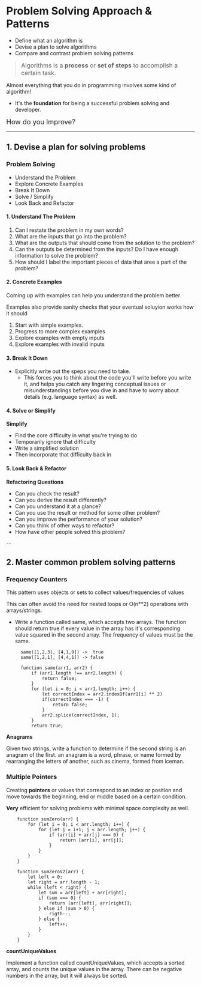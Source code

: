 # Problem Solving Approach & Patterns

- Define what an algorithm is
- Devise a plan to solve algorithms
- Compare and contrast problem solving patterns

> <font size="3px">Algorithms is a **process** or **set of steps** to accomplish a certain task.</font>

Almost everything that you do in programming involves some kind of algorithm!

- It's the **foundation** for being a successful problem solving and developer.

<font size="4px">How do you Improve?</font>

---

## 1. **Devise** a plan for solving problems

### Problem Solving

- Understand the Problem
- Explore Concrete Examples
- Break It Down
- Solve / Simplify
- Look Back and Refactor

#### **1. Understand The Problem**

1. Can I restate the problem in my own words?
2. What are the inputs that go into the problem?
3. What are the outputs that should come from the solution to the problem?
4. Can the outputs be determined from the inputs? Do I have enough information to solve the problem?
5. How should I label the important pieces of data that aree a part of the problem?

#### **2. Concrete Examples**

Coming up with examples can help you understand the problem better

Examples also provide sanity checks that your eventual soluyion works how it should

1. Start with simple examples.
2. Progress to more complex examples
3. Explore examples with empty inputs
4. Explore examples with invalid inputs

#### **3. Break It Down**

- Explicitly write out the speps you need to take.
    - This forces you to think about the code you'll write before you write it, and helps you catch any lingering conceptual issues or misunderstandings before you dive in and have to worry about details (e.g. language syntax) as well.

#### **4. Solve or Simplify**

**Simplify**
- Find the core difficulty in what you're trying to do
- Temporarily ignore that difficulty
- Write a simplified solution
- Then incorporate that difficulty back in

#### **5. Look Back & Refactor**

**Refactoring Questions**
- Can you check the result?
- Can you derive the result differently?
- Can you understand it at a glance?
- Can you use the result or method for some other problem?
- Can you improve the performance of your solution?
- Can you think of other ways to refactor?
- How have other people solved this problem?

--

## 2. **Master** common problem solving patterns

### Frequency Counters

This pattern uses objects or sets to collect values/frequencies of values

This can often avoid the need for nested loops or O(n**2) operations with arrays/strings.

- Write a function called same, which accepts two arrays. The function should return true if every value in the array has it's corresponding value squared in the second array. The frequency of values must be the same.

        same([1,2,3], [4,1,9]) ->  true
        same([1,2,1], [4,4,1]) -> false

        function same(arr1, arr2) {
            if (arr1.length !== arr2.length) {
                return false;
            }
            for (let i = 0; i < arr1.length; i++) {
                let correctIndex = arr2.indexOf(arr1[i] ** 2)
                if(correctIndex === -1) {
                    return false;
                }
                arr2.splice(correctIndex, 1);
            }
            return true;

**Anagrams**

Given two strings, write a function to determine if the second string is an anagram of the first. an anagram is a word, phrase, or name formed by rearranging the letters of another, such as cinema, formed from iceman.

### Multiple Pointers

Creating **pointers** or values that correspond to an index or position and move towards the beginning, end or middle based on a certain condition.

**Very** efficient for solving problems with minimal space complexity as well.

        function sumZero(arr) {
            for (let i = 0; i < arr.length; i++) {
                for (let j = i+1; j < arr.length; j++) {
                    if (arr[i] + arr[j] === 0) {
                        return [arr[i], arr[j]];
                    }
                }
            }
        }

        function sumZeroV2(arr) {
            let left = 0;
            let right = arr.length - 1;
            while (left < right) {
                let sum = arr[left] + arr[right];
                if (sum === 0) {
                    return [arr[left], arr[right]];
                } else if (sum > 0) {
                    rigth--;
                } else {
                    left++;
                }
            }
        }

**countUniqueValues**

Implement a function called countUniqueValues, which accepts a sorted array, and counts the unique values in the array. There can be negative numbers in the array, but it will always be sorted.